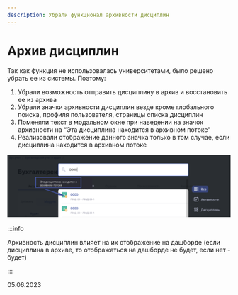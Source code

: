 ```yaml
---
description: Убрали функционал архивности дисциплин
---
```


# Архив дисциплин

Так как функция не использовалась университетами, было решено убрать ее из системы. Поэтому:

1. Убрали возможность отправить дисциплину в архив и восстановить ее из архива
2. Убрали значки архивности дисциплин везде кроме глобального поиска, профиля пользователя, страницы списка дисциплин
3. Поменяли текст в модальном окне при наведении на значок архивности на “Эта дисциплина находится в архивном потоке”
4. Реализовали отображение данного значка только в том случае, если дисциплина находится в архивном потоке

![](<../../.gitbook/assets/image (46).png>)

:::info

Архивность дисциплин влияет на их отображение на дашборде (если дисциплина в архиве, то отображаться на дашборде не будет, если нет - будет)

:::

05.06.2023
